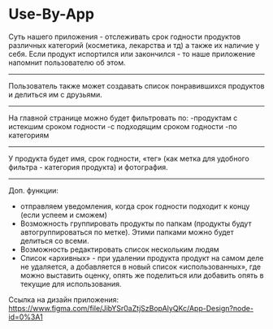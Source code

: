 # Use-By-App
Суть нашего приложения - отслеживать срок годности продуктов различных категорий (косметика, лекарства и тд) а также их наличие у себя. Если продукт испортился или закончился - то наше приложение напомнит пользователю об этом.
***
Пользователь также может создавать список понравившихся продуктов и делиться им с друзьями.
***
На главной странице можно будет фильтровать по:
-продуктам с истекшим сроком годности 
-с подходящим сроком годности 
-по категориям 
***
У продукта будет имя, срок годности, «тег» (как метка для удобного фильтра - категория продукта) и фотография.
***
Доп. функции:
- отправляем уведомления, когда срок годности подходит к концу (если успеем и сможем)
- Возможность группировать продукты по папкам (продукты будут автогруппироваться по метке). Этими папками можно будет делиться со всеми.
- Возможность редактировать список нескольким людям
- Список «архивных» - при удалении продукта продукт на самом деле не удаляется, а добавляется в новый список «использованных», где можно выставить оценку, опять же поделиться или добавить опять в текущие для использования.

Ссылка на дизайн приложения:
<https://www.figma.com/file/JibYSr0aZtjSzBopAlyQKc/App-Design?node-id=0%3A1>
   
  
